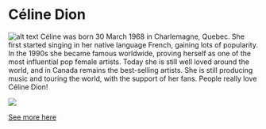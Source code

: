 # Céline Dion
![alt text](https://upload.wikimedia.org/wikipedia/commons/4/42/Celine_Dion_Concert_Singing_Taking_Chances_2008.jpg "Céline Dion")
Céline was born 30 March 1968 in Charlemagne, Quebec. She first started singing in her native language French, gaining lots of popularity. In the 1990s she became famous worldwide, proving herself as one of the most influential pop female artists.
Today she is still well loved around the world, and in Canada remains the best-selling artists. She is still producing music and touring the world, with the support of her fans.
People really love Céline Dion!

![](https://media-cldnry.s-nbcnews.com/image/upload/newscms/2019_14/1422483/celine-dion-addresses-weight-loss-today-main-190403-002.jpg)

[See more here](https://en.wikipedia.org/wiki/Celine_Dion) 


